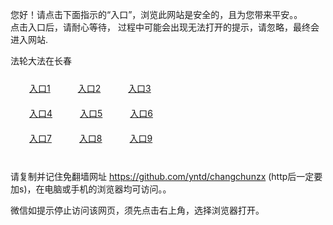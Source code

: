 您好！请点击下面指示的“入口”，浏览此网站是安全的，且为您带来平安。。 <br/>
点击入口后，请耐心等待， 过程中可能会出现无法打开的提示，请忽略，最终会进入网站. </br>

法轮大法在长春<br/>
<div style="padding:10px"><a style="margin:20px" target="_blank" href="https://dmq5zx8sfibu.cloudfront.net/2Qpsp?oarvjp" id="ccLink1" rel="nofollow">入口1</a> <a target="_blank" style="margin:20px" href="https://d2gf1w0cepx2sz.cloudfront.net/2Qpsp?ibdzu" id="ccLink2" rel="nofollow">入口2</a> <a style="margin:20px" target="_blank" href="https://d3nxpe04sw4azo.cloudfront.net/2Qpsp?swlzywmw" id="ccLink3" rel="nofollow">入口3</a></div>

<div style="padding:10px" ><a style="margin:20px" target="_blank" href="https://dmq5zx8sfibu.cloudfront.net/2Qpsp?oarvjp" id="ccLink4" rel="nofollow">入口4</a> <a style="margin:20px" href="https://d2gf1w0cepx2sz.cloudfront.net/2Qpsp?ibdzu" target="_blank" id="ccLink5" rel="nofollow">入口5</a> <a style="margin:20px" href="https://d3nxpe04sw4azo.cloudfront.net/2Qpsp?swlzywmw" target="_blank" id="ccLink6" rel="nofollow">入口6</a></div>

<div style="padding:10px"><a style="margin:20px" target="_blank" href="https://dmq5zx8sfibu.cloudfront.net/2Qpsp?oarvjp" id="ccLink7" rel="nofollow">入口7</a> <a style="margin:20px" href="https://d2gf1w0cepx2sz.cloudfront.net/2Qpsp?ibdzu" target="_blank" id="ccLink8" rel="nofollow">入口8</a> <a style="margin:20px" target="_blank" href="https://d3nxpe04sw4azo.cloudfront.net/2Qpsp?swlzywmw" id="ccLink9" rel="nofollow">入口9</a></div>

<br/>



请复制并记住免翻墙网址 https://github.com/yntd/changchunzx (http后一定要加s)，在电脑或手机的浏览器均可访问。。<br/>

微信如提示停止访问该网页，须先点击右上角，选择浏览器打开。
